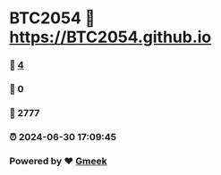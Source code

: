 # BTC2054 :link: https://BTC2054.github.io 
### :page_facing_up: [4](https://BTC2054.github.io/tag.html) 
### :speech_balloon: 0 
### :hibiscus: 2777 
### :alarm_clock: 2024-06-30 17:09:45 
### Powered by :heart: [Gmeek](https://github.com/Meekdai/Gmeek)
